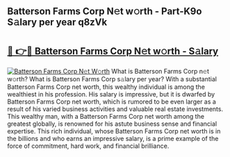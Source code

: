 ## Batterson Farms Corp N𝚎t w𝚘rth - Part-K9o S𝚊lary per year q8zVk

# <h2><a href="http://gc00s2.nevu.top/?p=Batterson+Farms+Corp">🔗 👉🔴 Batterson Farms Corp N𝚎t w𝚘rth - S𝚊lary</a></h2>

[![Batterson Farms Corp N𝚎t W𝚘rth](https://i.imgur.com/EBH3L9S.jpeg)](http://gc00s2.nevu.top/?p=Batterson+Farms+Corp)
What is Batterson Farms Corp n𝚎t w𝚘rth? What is Batterson Farms Corp s𝚊lary per year?
With a substantial Batterson Farms Corp net worth, this wealthy individual is among the wealthiest in his profession. His salary is impressive, but it is dwarfed by Batterson Farms Corp net worth, which is rumored to be even larger as a result of his varied business activities and valuable real estate investments. This wealthy man, with a Batterson Farms Corp net worth among the greatest globally, is renowned for his astute business sense and financial expertise. This rich individual, whose Batterson Farms Corp net worth is in the billions and who earns an impressive salary, is a prime example of the force of commitment, hard work, and financial brilliance.
